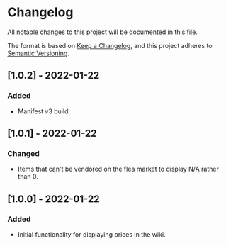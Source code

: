 # Changelog

All notable changes to this project will be documented in this file.

The format is based on [Keep a Changelog](https://keepachangelog.com/en/1.0.0/),
and this project adheres to [Semantic Versioning](https://semver.org/spec/v2.0.0.html).

## [1.0.2] - 2022-01-22

### Added

- Manifest v3 build

## [1.0.1] - 2022-01-22

### Changed

- Items that can't be vendored on the flea market to display N/A rather than 0.

## [1.0.0] - 2022-01-22

### Added

- Initial functionality for displaying prices in the wiki.
